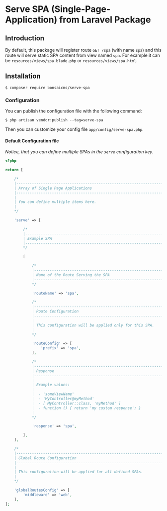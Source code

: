# Serve SPA (Single-Page-Application) from Laravel Package

## Introduction
By default, this package will register route `GET /spa` (with name `spa`) and this route will serve static SPA content from view named `spa`. For example it can be `resources/views/spa.blade.php` or `resources/views/spa.html`.

## Installation
```bash2
$ composer require bonsaicms/serve-spa
```

### Configuration

You can publish the configuration file with the following command:

```bash2
$ php artisan vendor:publish --tag=serve-spa
```

Then you can customize your config file `app/config/serve-spa.php`.

#### Default Configuration file

*Notice, that you can define multiple SPAs in the `serve` configuration key.*

```php
<?php

return [

    /*
    |--------------------------------------------------------------------------
    | Array of Single Page Applications
    |--------------------------------------------------------------------------
    |
    | You can define multiple items here.
    |
    */

    'serve' => [

        /*
        |--------------------------------------------------------------------------
        | Example SPA
        |--------------------------------------------------------------------------
        */

        [

            /*
            |--------------------------------------------------------------------------
            | Name of the Route Serving the SPA
            |--------------------------------------------------------------------------
            */

            'routeName' => 'spa',

            /*
            |--------------------------------------------------------------------------
            | Route Configuration
            |--------------------------------------------------------------------------
            |
            | This configuration will be applied only for this SPA.
            |
            */

            'routeConfig' => [
                'prefix' => 'spa',
            ],

            /*
            |--------------------------------------------------------------------------
            | Response
            |--------------------------------------------------------------------------
            |
            | Example values:
            |
            |  - 'someViewName'
            |  - 'MyController@myMethod'
            |  - [ MyController::class, 'myMethod' ]
            |  - function () { return 'my custom response'; }
            |
            */

            'response' => 'spa',

        ],
    ],

    /*
    |--------------------------------------------------------------------------
    | Global Route Configuration
    |--------------------------------------------------------------------------
    |
    | This configuration will be applied for all defined SPAs.
    |
    */

    'globalRoutesConfig' => [
        'middleware' => 'web',
    ],
];
```
